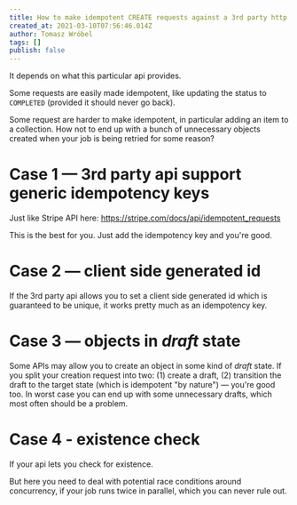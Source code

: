 ```yaml
---
title: How to make idempotent CREATE requests against a 3rd party http api
created_at: 2021-03-10T07:56:46.014Z
author: Tomasz Wróbel
tags: []
publish: false
---
```


It depends on what this particular api provides.

Some requests are easily made idempotent, like updating the status to `COMPLETED` (provided it should never go back).

Some request are harder to make idempotent, in particular adding an item to a collection. How not to end up with a bunch of unnecessary objects created when your job is being retried for some reason?

# Case 1 — 3rd party api support generic idempotency keys

Just like Stripe API here: https://stripe.com/docs/api/idempotent_requests

This is the best for you. Just add the idempotency key and you're good.

# Case 2 — client side generated id

If the 3rd party api allows you to set a client side generated id which is guaranteed to be unique, it works pretty much as an idempotency key.

# Case 3 — objects in _draft_ state

Some APIs may allow you to create an object in some kind of _draft_ state. If you split your creation request into two: (1) create a draft, (2) transition the draft to the target state (which is idempotent "by nature") — you're good too. In worst case you can end up with some unnecessary drafts, which most often should be a problem.

<!-- TODO: if api does does not support drafts, can some other attribute be abused for it? or some other api functionality? -->

# Case 4 - existence check

If your api lets you check for existence.

But here you need to deal with potential race conditions around concurrency, if your job runs twice in parallel, which you can never rule out.

<!-- TODO: how to mitigate race conditions -->


<!-- TODO: discerning response created vs was-already-there -->
